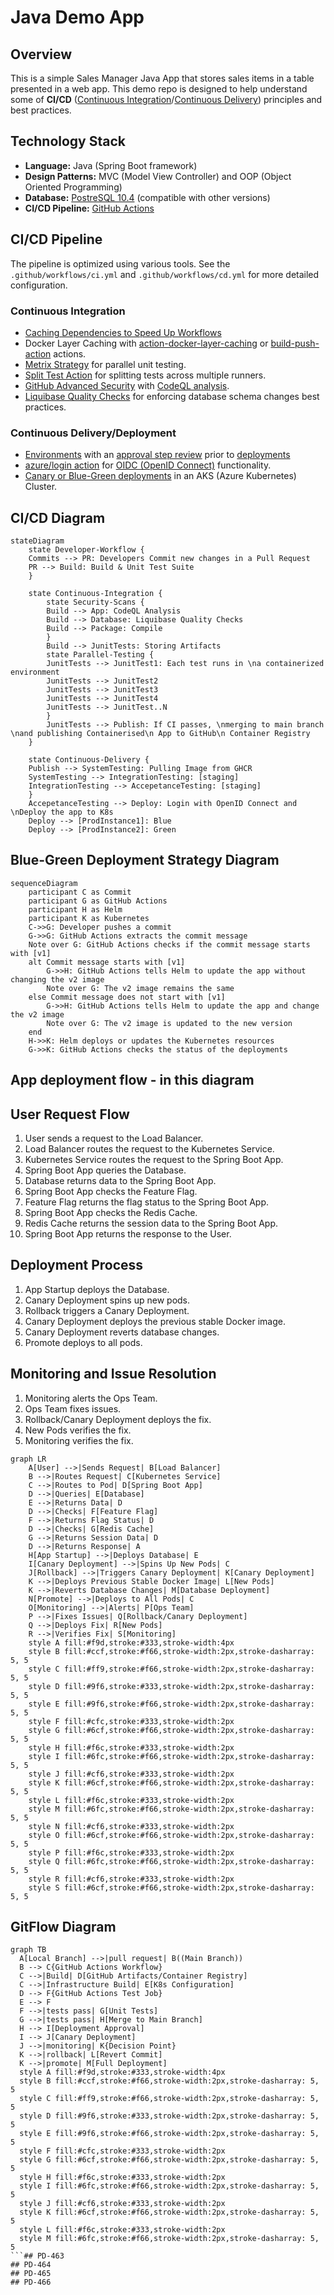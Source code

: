 # Java Demo App

## Overview

This is a simple Sales Manager Java App that stores sales items in a table presented in a web app. This demo repo is designed to help understand some of **CI/CD** ([Continuous Integration](https://docs.github.com/en/enterprise-cloud@latest/actions/automating-builds-and-tests/about-continuous-integration)/[Continuous Delivery](https://docs.github.com/en/enterprise-cloud@latest/actions/deployment/about-deployments/about-continuous-deployment)) principles and best practices.

## Technology Stack

- **Language:** Java (Spring Boot framework)
- **Design Patterns:** MVC (Model View Controller) and OOP (Object Oriented Programming)
- **Database:** [PostreSQL 10.4](https://www.postgresql.org/docs/10/release-10-4.html) (compatible with other versions)
- **CI/CD Pipeline:** [GitHub Actions](https://docs.github.com/en/enterprise-cloud@latest/actions)

## CI/CD Pipeline

The pipeline is optimized using various tools. See the `.github/workflows/ci.yml` and `.github/workflows/cd.yml` for more detailed configuration.

### Continuous Integration

- [Caching Dependencies to Speed Up Workflows](https://docs.github.com/en/enterprise-cloud@latest/actions/using-workflows/caching-dependencies-to-speed-up-workflows)
- Docker Layer Caching with [action-docker-layer-caching](https://github.com/satackey/action-docker-layer-caching) or [build-push-action](https://github.com/docker/build-push-action) actions.
- [Metrix Strategy](https://docs.github.com/en/enterprise-cloud@latest/actions/using-jobs/using-a-matrix-for-your-jobs) for parallel unit testing.
- [Split Test Action](https://github.com/marketplace/actions/split-tests) for splitting tests across multiple runners.
- [GitHub Advanced Security](https://docs.github.com/en/enterprise-cloud@latest/get-started/learning-about-github/about-github-advanced-security) with [CodeQL analysis](https://docs.github.com/en/code-security/code-scanning/automatically-scanning-your-code-for-vulnerabilities-and-errors/configuring-the-codeql-workflow-for-compiled-languages).
- [Liquibase Quality Checks](https://www.liquibase.com/quality-checks) for enforcing database schema changes best practices.

### Continuous Delivery/Deployment

- [Environments](https://docs.github.com/en/actions/deployment/targeting-different-environments/using-environments-for-deployment) with an [approval step review](https://docs.github.com/en/actions/managing-workflow-runs/reviewing-deployments) prior to [deployments](https://docs.github.com/en/actions/deployment/about-deployments)
- [azure/login action](https://github.com/marketplace/actions/azure-login) for [OIDC (OpenID Connect)](https://docs.github.com/en/actions/deployment/security-hardening-your-deployments/about-security-hardening-with-openid-connect) functionality.
- [Canary or Blue-Green deployments](https://github.com/Azure-Samples/aks-bluegreen-canary) in an AKS (Azure Kubernetes) Cluster.

## CI/CD Diagram

```mermaid
stateDiagram
    state Developer-Workflow {
    Commits --> PR: Developers Commit new changes in a Pull Request
    PR --> Build: Build & Unit Test Suite
    }
    
    state Continuous-Integration {
        state Security-Scans {
        Build --> App: CodeQL Analysis
        Build --> Database: Liquibase Quality Checks
        Build --> Package: Compile
        }
        Build --> JunitTests: Storing Artifacts
        state Parallel-Testing {
        JunitTests --> JunitTest1: Each test runs in \na containerized environment
        JunitTests --> JunitTest2
        JunitTests --> JunitTest3
        JunitTests --> JunitTest4
        JunitTests --> JunitTest..N
        }
        JunitTests --> Publish: If CI passes, \nmerging to main branch \nand publishing Containerised\n App to GitHub\n Container Registry
    }

    state Continuous-Delivery {
    Publish --> SystemTesting: Pulling Image from GHCR
    SystemTesting --> IntegrationTesting: [staging]
    IntegrationTesting --> AccepetanceTesting: [staging]
    }
    AccepetanceTesting --> Deploy: Login with OpenID Connect and \nDeploy the app to K8s
    Deploy --> [ProdInstance1]: Blue
    Deploy --> [ProdInstance2]: Green
```
## Blue-Green Deployment Strategy Diagram

```mermaid
sequenceDiagram
    participant C as Commit
    participant G as GitHub Actions
    participant H as Helm
    participant K as Kubernetes
    C->>G: Developer pushes a commit
    G->>G: GitHub Actions extracts the commit message
    Note over G: GitHub Actions checks if the commit message starts with [v1]
    alt Commit message starts with [v1]
        G->>H: GitHub Actions tells Helm to update the app without changing the v2 image
        Note over G: The v2 image remains the same
    else Commit message does not start with [v1]
        G->>H: GitHub Actions tells Helm to update the app and change the v2 image
        Note over G: The v2 image is updated to the new version
    end
    H->>K: Helm deploys or updates the Kubernetes resources
    G->>K: GitHub Actions checks the status of the deployments
```
## App deployment flow - in this diagram
## User Request Flow
1. User sends a request to the Load Balancer.
2. Load Balancer routes the request to the Kubernetes Service.
3. Kubernetes Service routes the request to the Spring Boot App.
4. Spring Boot App queries the Database.
5. Database returns data to the Spring Boot App.
6. Spring Boot App checks the Feature Flag.
7. Feature Flag returns the flag status to the Spring Boot App.
8. Spring Boot App checks the Redis Cache.
9. Redis Cache returns the session data to the Spring Boot App.
10. Spring Boot App returns the response to the User.

## Deployment Process
1. App Startup deploys the Database.
2. Canary Deployment spins up new pods.
3. Rollback triggers a Canary Deployment.
4. Canary Deployment deploys the previous stable Docker image.
5. Canary Deployment reverts database changes.
6. Promote deploys to all pods.

## Monitoring and Issue Resolution
1. Monitoring alerts the Ops Team.
2. Ops Team fixes issues.
3. Rollback/Canary Deployment deploys the fix.
4. New Pods verifies the fix.
5. Monitoring verifies the fix.

```mermaid
graph LR
    A[User] -->|Sends Request| B[Load Balancer]
    B -->|Routes Request| C[Kubernetes Service]
    C -->|Routes to Pod| D[Spring Boot App]
    D -->|Queries| E[Database]
    E -->|Returns Data| D
    D -->|Checks| F[Feature Flag]
    F -->|Returns Flag Status| D
    D -->|Checks| G[Redis Cache]
    G -->|Returns Session Data| D
    D -->|Returns Response| A
    H[App Startup] -->|Deploys Database| E
    I[Canary Deployment] -->|Spins Up New Pods| C
    J[Rollback] -->|Triggers Canary Deployment| K[Canary Deployment]
    K -->|Deploys Previous Stable Docker Image| L[New Pods]
    K -->|Reverts Database Changes| M[Database Deployment]
    N[Promote] -->|Deploys to All Pods| C
    O[Monitoring] -->|Alerts| P[Ops Team]
    P -->|Fixes Issues| Q[Rollback/Canary Deployment]
    Q -->|Deploys Fix| R[New Pods]
    R -->|Verifies Fix| S[Monitoring]
    style A fill:#f9d,stroke:#333,stroke-width:4px
    style B fill:#ccf,stroke:#f66,stroke-width:2px,stroke-dasharray: 5, 5
    style C fill:#ff9,stroke:#f66,stroke-width:2px,stroke-dasharray: 5, 5
    style D fill:#9f6,stroke:#333,stroke-width:2px,stroke-dasharray: 5, 5
    style E fill:#9f6,stroke:#f66,stroke-width:2px,stroke-dasharray: 5, 5
    style F fill:#cfc,stroke:#333,stroke-width:2px
    style G fill:#6cf,stroke:#f66,stroke-width:2px,stroke-dasharray: 5, 5
    style H fill:#f6c,stroke:#333,stroke-width:2px
    style I fill:#6fc,stroke:#f66,stroke-width:2px,stroke-dasharray: 5, 5
    style J fill:#cf6,stroke:#333,stroke-width:2px
    style K fill:#6cf,stroke:#f66,stroke-width:2px,stroke-dasharray: 5, 5
    style L fill:#f6c,stroke:#333,stroke-width:2px
    style M fill:#6fc,stroke:#f66,stroke-width:2px,stroke-dasharray: 5, 5
    style N fill:#cf6,stroke:#333,stroke-width:2px
    style O fill:#6cf,stroke:#f66,stroke-width:2px,stroke-dasharray: 5, 5
    style P fill:#f6c,stroke:#333,stroke-width:2px
    style Q fill:#6fc,stroke:#f66,stroke-width:2px,stroke-dasharray: 5, 5
    style R fill:#cf6,stroke:#333,stroke-width:2px
    style S fill:#6cf,stroke:#f66,stroke-width:2px,stroke-dasharray: 5, 5
```

## GitFlow Diagram
```mermaid
graph TB
  A[Local Branch] -->|pull request| B((Main Branch))
  B --> C{GitHub Actions Workflow}
  C -->|Build| D[GitHub Artifacts/Container Registry]
  C -->|Infrastructure Build| E[K8s Configuration]
  D --> F{GitHub Actions Test Job}
  E --> F
  F -->|tests pass| G[Unit Tests]
  G -->|tests pass| H[Merge to Main Branch]
  H --> I[Deployment Approval]
  I --> J[Canary Deployment]
  J -->|monitoring| K{Decision Point}
  K -->|rollback| L[Revert Commit]
  K -->|promote| M[Full Deployment]
  style A fill:#f9d,stroke:#333,stroke-width:4px
  style B fill:#ccf,stroke:#f66,stroke-width:2px,stroke-dasharray: 5, 5
  style C fill:#ff9,stroke:#f66,stroke-width:2px,stroke-dasharray: 5, 5
  style D fill:#9f6,stroke:#333,stroke-width:2px,stroke-dasharray: 5, 5
  style E fill:#9f6,stroke:#f66,stroke-width:2px,stroke-dasharray: 5, 5
  style F fill:#cfc,stroke:#333,stroke-width:2px
  style G fill:#6cf,stroke:#f66,stroke-width:2px,stroke-dasharray: 5, 5
  style H fill:#f6c,stroke:#333,stroke-width:2px
  style I fill:#6fc,stroke:#f66,stroke-width:2px,stroke-dasharray: 5, 5
  style J fill:#cf6,stroke:#333,stroke-width:2px
  style K fill:#6cf,stroke:#f66,stroke-width:2px,stroke-dasharray: 5, 5
  style L fill:#f6c,stroke:#333,stroke-width:2px
  style M fill:#6fc,stroke:#f66,stroke-width:2px,stroke-dasharray: 5, 5
```## PD-463
## PD-464
## PD-465
## PD-466
